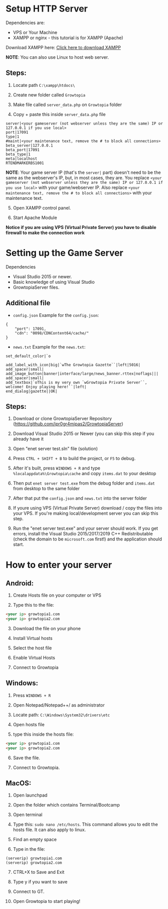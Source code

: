 # Setup HTTP Server

Dependencies are:
- VPS or Your Machine
- XAMPP or nginx - this tutorial is for XAMPP (Apache)

Download XAMPP here: [Click here to download XAMPP](https://www.apachefriends.org/xampp-files/7.4.6/xampp-windows-x64-7.4.6-0-VC15-installer.exe)

**NOTE**: You can also use Linux to host web server.

## Steps:
1. Locate path `C:\xampp\htdocs\`

2. Create new folder called `Growtopia`

3. Make file called `server_data.php` on `Growtopia` folder

4. Copy + paste this inside `server_data.php` file

```
server|<your gameserver (not webserver unless they are the same) IP or 127.0.0.1 if you use local>
port|17091
type|1
#maint|<your maintenance text, remove the # to block all connections>
beta_server|127.0.0.1
beta_port|17091
beta_type|1
meta|localhost
RTENDMARKERBS1001
```
**NOTE**: Your game server IP (that's the `server|` part) doesn't need to be the same as the webserver's IP, but, in most cases, they are. You replace `<your gameserver (not webserver unless they are the same) IP or 127.0.0.1 if you use local>` with your game/webserver IP. Also replace `<your maintenance text, remove the # to block all connections>` with your maintenance text.

5. Open XAMPP control panel.

6. Start Apache Module

**Notice if you are using VPS (Virtual Private Server) you have to disable firewall to make the connection work**

# Setting up the Game Server

Dependencies
- Visual Studio 2015 or newer.
- Basic knowledge of using Visual Studio
- GrowtopiaServer files.

## Additional file
- `config.json`
Example for the `config.json`:
```
{
	"port": 17091,
	"cdn": "0098/CDNContent64/cache/"
}
```
- `news.txt`
Example for the `news.txt`:
```
set_default_color|`o

add_label_with_icon|big|`wThe Growtopia Gazette``|left|5016|
add_spacer|small|
add_image_button|banner|interface/large/news_banner.rttex|noflags|||
add_spacer|small|
add_textbox|`oThis is my very own `wGrowtopia Private Server``, welcome! Enjoy playing here!``|left|
end_dialog|gazette||OK|
```

## Steps:
1. Download or clone GrowtopiaServer Repository (https://github.com/ipr0gr4mipas2/GrowtopiaServer)

2. Download Visual Studio 2015 or Newer (you can skip this step if you already have it

3. Open "enet server test.sln" file (solution)

4. Press `CTRL + SHIFT + B` to build the project, or `F5` to debug.

5. After it's built, press `WINDOWS + R` and type `%localappdata%\Growtopia\cache` and copy `items.dat` to your desktop

6. Then put `enet server test.exe` from the debug folder and `items.dat` from desktop to the same folder

7. After that put the `config.json` and `news.txt` into the server folder

8. If youre using VPS (Virtual Private Server) download / copy the files into your VPS. If you're making local/development server you can skip this step.

9. Run the "enet server test.exe" and your server should work. If you get errors, install the Visual Studio 2015/2017/2019 C++ Redistributable (check the domain to be `microsoft.com` first!) and the application should start.

# How to enter your server

## Android:
1. Create Hosts file on your computer or VPS

2. Type this to the file:

```html
<your ip> growtopia1.com
<your ip> growtopia2.com
```
3. Download the file on your phone

4. Install Virtual hosts

5. Select the host file

6. Enable Virtual Hosts

7. Connect to Growtopia

## Windows:
1. Press `WINDOWS + R`

2. Open Notepad/Notepad++/ as administrator

3. Locate path: `C:\Windows\System32\drivers\etc`

4. Open hosts file

5. type this inside the hosts file:

```html
<your ip> growtopia1.com
<your ip> growtopia2.com
```

6. Save the file.

7. Connect to Growtopia.

## MacOS:
1. Open launchpad

2. Open the folder which contains Terminal/Bootcamp

3. Open terminal

4. Type this: `sudo nano /etc/hosts`. This command allows you to edit the hosts file. It can also apply to linux.

5. Find an empty space

6. Type in the file:
```
(serverip) growtopia1.com
(serverip) growtopia2.com
```

7. CTRL+X to Save and Exit

8. Type y if you want to save

9. Connect to GT.

10. Open Growtopia to start playing!
